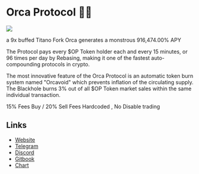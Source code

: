 
# Orca Protocol 🐳🌊

![](https://files.catbox.moe/uqnjb7.jpg) 


a 9x buffed Titano Fork
Orca generates a monstrous 916,474.00% APY

The Protocol pays every $OP Token holder each and every 15 minutes, or 96 times per day by Rebasing, making it one of the fastest auto-compounding protocols in crypto. 

The most innovative feature of the Orca Protocol is an automatic token burn system named "Orcavoid" which prevents inflation of the circulating supply.
The Blackhole burns 3% out of all $OP Token market sales within the same individual transaction.

15% Fees Buy / 20% Sell
Fees Hardcoded , No Disable trading 

## Links
- [Website](https://orcaprotocol.io/)
- [Telegram](https://t.me/orcaprotocol) 
- [Discord](https://discord.gg/Pn8hPquVVD)
- [Gitbook](https://orcaprotocol.gitbook.io/orcaprotocolbsc/)
- [Chart](https://poocoin.app/tokens/0xd87fce0d8d6d8a38a2d808081fcfa79e78ba5a4a)